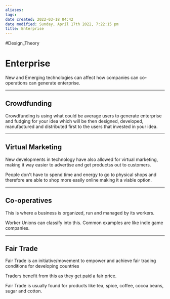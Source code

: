 ```yaml
---
aliases: 
tags: 
date created: 2022-03-18 04:42
date modified: Sunday, April 17th 2022, 7:22:15 pm
title: Enterprise
---
```


#Design_Theory

# Enterprise

New and Emerging technologies can affect how companies can co-operations can generate enterprise.

---

## Crowdfunding

Crowdfunding is using what could be average users to generate enterprise and fudging for your idea which will be then designed, developed, manufactured and distributed first to the users that invested in your idea.

---

## Virtual Marketing

New developments in technology have also allowed for virtual marketing, making it way easier to advertise and get productss out to customers.

People don't have to spend time and energy to go to physical shops and therefore are able to shop more easily online making it a viable option.

---

## Co-operatives

This is where a business is organized, run and managed by its workers.

Worker Unions can classify into this. Common examples are like indie game companies.

---

## Fair Trade

Fair Trade is an initiative/movement to empower and achieve fair trading conditions for developing countries

Traders benefit from this as they get paid a fair price.

Fair Trade is usually found for products like tea, spice, coffee, cocoa beans, sugar and cotton.
